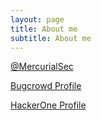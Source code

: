 ```yaml
---
layout: page
title: About me
subtitle: About me
---
```


[@MercurialSec](https://twitter.com/MercurialSec)

[Bugcrowd Profile](https://bugcrowd.com/Mercurii)

[HackerOne Profile](https://hackerone.com/mercurii)
